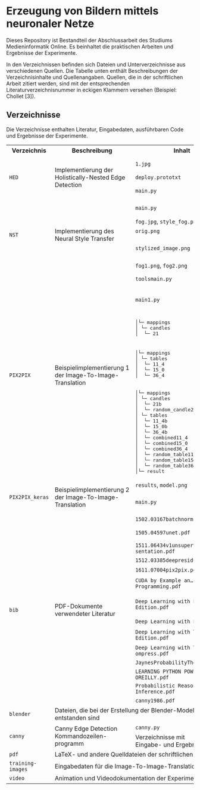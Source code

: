 # Erzeugung von Bildern mittels neuronaler Netze

Dieses Repository ist Bestandteil der Abschlussarbeit des Studiums Medieninformatik Online. Es beinhaltet die praktischen Arbeiten und Ergebnisse der Experimente.

In den Verzeichnissen befinden sich Dateien und Unterverzeichnisse aus verschiedenen Quellen. Die Tabelle unten enthält Beschreibungen der Verzeichnisinhalte und Quellenangaben. Quellen, die in der schriftlichen Arbeit zitiert werden, sind mit der entsprechenden Literaturverzeichnisnummer in eckigen Klammern versehen (Beispiel: Chollet [3]).

## Verzeichnisse

Die Verzeichnisse enthalten Literatur, Eingabedaten, ausführbaren Code und Ergebnisse der Experimente.

<table>
  <tr><th>Verzeichnis</th><th>Beschreibung</th><th>Inhalt</th><th>Quelle bzw. Autor</th><th>Erwähnungen</th></tr>

  <tr><td rowspan="3"><code>HED</code></td><td rowspan="3">Implementierung der Holistically-Nested Edge Detection</td><td><code>1.jpg</code></td><td><a href="https://www-old.emt.tugraz.at/~pinz/data/GRAZ_02/">TU Graz</a> (bike.zip, bike_171.bmp)</td><td rowspan="3">2, 16</td></tr>
  <tr><td><code>deploy.prototxt</code></td><td><a href="https://github.com/s9xie/hed/blob/master/examples/hed/deploy.prototxt">GitHub s9xie/hed</a></td></tr>
  <tr><td><code>main.py</code></td><td><a href="https://github.com/opencv/opencv/blob/master/samples/dnn/edge_detection.py">GitHub opencv/opencv</a></td></tr>

  <tr><td rowspan="5"><code>NST</code></td><td rowspan="5">Implementierung des Neural Style Transfer</td><td><code>main.py</code></td><td><a href="https://github.com/tensorflow/docs/blob/master/site/en/tutorials/generative/style_transfer.ipynb">GitHub tensorflow/docs</a></td><td rowspan="5">4, 16</td></tr>
  <tr><td><code>fog.jpg</code>, <code>style_fog.png</code></td><td><a href="https://cdn.britannica.com/76/179676-138-DF4D600A/Overview-fog-forms.jpg">Britannica</a></td></tr>
  <tr><td><code>orig.png</code></td><td><a href="https://commons.wikimedia.org/wiki/File:Neckertal_20150527-6384.jpg">Julia Leijola</a></td></tr>
  <tr><td><code>stylized_image.png</code></td><td><a href="https://commons.wikimedia.org/w/index.php?curid=42812335">Alexander Gardner</a>&nbsp;/<br/>Stefan Berger</td></tr>
  <tr><td><code>fog1.png</code>, <code>fog2.png</code></td><td>Stefan Berger</td></tr>

  <tr><td rowspan="5"><code>PIX2PIX</code></td><td rowspan="5">Beispielimplementierung&nbsp;1 der Image-To-Image-Translation</td><td><code>tools</code><code>main.py</code></td><td><a href="https://github.com/affinelayer/pix2pix-tensorflow">GitHub affinelayer/<br/>pix2pix&#8209;tensorflow</a></td><td rowspan="5">16</td></tr>
  <tr><td><code>main1.py</code></td><td><a href="https://github.com/affinelayer/pix2pix-tensorflow/blob/master/pix2pix.py">GitHub affinelayer/<br/>pix2pix&#8209;tensorflow</a>&nbsp;/ Stefan Berger</td></tr>
  <tr><td><pre>│└─ mappings<br/>│ └─ candles<br/>│  └─ 21</pre></td><td><a href="https://console.cloud.google.com/storage/browser/quickdraw_dataset/full/simplified;tab=objects?prefix=candle&forceOnObjectsSortingFiltering=false&pageState=(%22StorageObjectListTable%22:(%22f%22:%22%255B%257B_22k_22_3A_22_22_2C_22t_22_3A10_2C_22v_22_3A_22_5C_22candle_5C_22_22%257D%255D%22))">quick draw candles</a> (Konvertierung nach JPG: Stefan Berger)</td></tr>
  <tr><td><pre>│└─ mappings<br/>│ └─ tables<br/>│  └─ 11_4<br/>│  └─ 15_0<br/>│  └─ 36_4</td></pre><td><a href="https://console.cloud.google.com/storage/browser/quickdraw_dataset/full/simplified;tab=objects?prefix=table&forceOnObjectsSortingFiltering=false&pageState=(%22StorageObjectListTable%22:(%22f%22:%22%255B%257B_22k_22_3A_22_22_2C_22t_22_3A10_2C_22v_22_3A_22_5C_22table_5C_22_22%257D%255D%22))">quick draw tables</a> (Konvertierung nach JPG: Stefan Berger)</td></tr>
  <tr><td><pre>│└─ mappings<br/>│ └─ candles<br/>│  └─ 21b<br/>│  └─ random_candle26.jpg<br/>│ └─ tables<br/>│  └─ 11_4b<br/>│  └─ 15_0b<br/>│  └─ 36_4b<br/>│  └─ combined11_4<br/>│  └─ combined15_0<br/>│  └─ combined36_4<br/>│  └─ random_table11_render4.png<br/>│  └─ random_table15_render0.png<br/>│  └─ random_table36_render4.png<br/>│└─ result</pre></td><td>Stefan Berger</td></tr>

  <tr><td rowspan="2"><code>PIX2PIX_keras</code></td><td rowspan="2">Beispielimplementierung&nbsp;2 der Image-To-Image-Translation</td><td><code>results</code>, <code>model.png</code></td><td>Stefan Berger</td><td rowspan="2">16, 20, 29, 48</td></tr>
  <tr><td><code>main.py</code></td><td><a href="https://github.com/tensorflow/docs/blob/master/site/en/tutorials/generative/pix2pix.ipynb">GitHub tensorflow/docs</a> /<br/>Stefan Berger</td></tr>

  <tr><td rowspan="14"><code>bib</code></td><td rowspan="14">PDF-Dokumente verwendeter Literatur</td><td><code>1502.03167batchnorm.pdf</code></td><td><a href="https://arxiv.org/pdf/1502.03167.pdf">Ioffe, Szegedy</a> [17]</td><td>13</td></tr>
  <tr><td><code>1505.04597unet.pdf</code></td><td><a href="https://arxiv.org/pdf/1505.04597.pdf">Ronneberger et al.</a> [16]</td><td>12</td></tr>
  <tr><td><code>1511.06434v1unsuperv&#8230;sentation.pdf</code></td><td><a href="https://arxiv.org/pdf/1511.06434v1.pdf">Radford et al.</a> [13]</td><td>4</td></tr>
  <tr><td><code>1512.03385deepresidual.pdf</code></td><td><a href="https://arxiv.org/pdf/1512.03385.pdf">He et al.</a> [18]</td><td>14</td></tr>
  <tr><td><code>1611.07004pix2pix.pdf</code></td><td><a href="https://arxiv.org/pdf/1611.07004.pdf">Isola et al.</a> [1]</td><td>2, 4, 12, 20</td></tr>
  <tr><td><code>CUDA by Example an&#8230;Programming.pdf</code></td><td><a href="https://www.researchgate.net/publication/292148642_Cuda_by_Example_An_Introduction_To_Genera_Purpose_GPU_Programming">Sanders, Kandrot</a> [21]</td><td>19</td></tr>
  <tr><td><code>Deep Learning with Pyt&#8230;Edition.pdf</code></td><td>Chollet [3]</td><td>2, 3, 7, 11, 12, 13, 20, 21</td></tr>
  <tr><td><code>Deep Learning with Python.pdf</code></td><td>Chollet</td><td></td></tr>
  <tr><td><code>Deep Learning with Ten&#8230;Edition.pdf</code></td><td><a href="https://libribook.com/ebook/getfile1/11311/MTEzMTE=">Zaccone, Karim</a> [22]</td><td>21, 23</td></tr>
  <tr><td><code>Deep Learning with Ten&#8230;ompress.pdf</code></td><td><a href="https://vdoc.pub/download/deep-learning-with-tensorflow-explore-neural-networks-with-python-7cfbalhqju40">Zaccone, Karim</a></td><td></td></tr>
  <tr><td><code>JaynesProbabilityTheory.pdf</code></td><td><a href="http://www.med.mcgill.ca/epidemiology/hanley/bios601/GaussianModel/JaynesProbabilityTheory.pdf">Jaynes</a></td><td></td></tr>
  <tr><td><code>LEARNING PYTHON POWERF&#8230;OREILLY.pdf</code></td><td><a href="https://pdfroom.com/books/learning-python-powerful-object-oriented-programming-5th-edition-oreilly/wW5mwDBYgYo">Lutz</a> [20]</td><td>18, 19</td></tr>
  <tr><td><code>Probabilistic Reason&#8230;Inference.pdf</code></td><td><a href="https://dl.acm.org/doi/pdf/10.5555/534975">Pearl</a></td><td></td></tr>
  <tr><td><code>canny1986.pdf</code></td><td><a href="https://www.cse.ust.hk/~quan/comp5421/notes/canny1986.pdf">Canny</a> [2]</td><td>2, 16</td></tr>

  <tr><td><code>blender</code></td><td colspan="2">Dateien, die bei der Erstellung der Blender-Modelle entstanden sind</td><td>Stefan Berger</td><td>16</td></tr>

  <tr><td rowspan="2"><code>canny</code></td><td rowspan="2">Canny Edge Detection Kommandozeilen-programm</td><td><code>canny.py</code></td><td>Stefan Berger</td><td rowspan="2"></td></tr>
  <tr><td>Verzeichnisse mit<br/>Eingabe- und Ergebnisbildern</td><td>Stefan Berger</td></tr>

  <tr><td><code>pdf</code></td><td colspan="2">LaTeX- und andere Quelldateien der schriftlichen Arbeit</td><td>Stefan Berger</td><td></td></tr>

  <tr><td><code>training-images</code></td><td colspan="2">Eingabedaten für die Image-To-Image-Translation</td><td>Stefan Berger</td><td></td></tr>

  <tr><td><code>video</code></td><td colspan="2">Animation und Videodokumentation der Experimente</td><td>Stefan Berger</td><td></td></tr>

</table>

